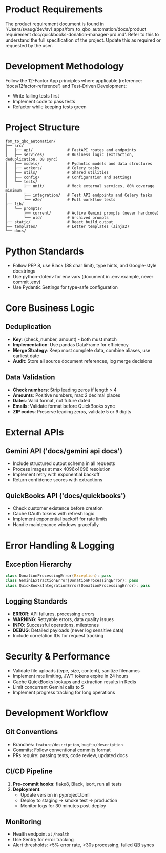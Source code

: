 # Product Requirements
The product requirement document is found in '/Users/svaug/dev/svl_apps/fom_to_qbo_automation/docs/product requirement doc/quickbooks-donation-manager-prd.md'. Refer to this to understand the full specification of the project. Update this as required or requested by the user.

# Development Methodology
Follow the 12-Factor App principles where applicable (reference: 'docs/12factor-reference') and Test-Driven Development: 
- Write failing tests first
- Implement code to pass tests
- Refactor while keeping tests green

# Project Structure
```
fom_to_qbo_automation/
├── src/
│   ├── api/               # FastAPI routes and endpoints
│   ├── services/          # Business logic (extraction, deduplication, QB sync)
│   ├── models/            # Pydantic models and data structures
│   ├── workers/           # Celery tasks
│   ├── utils/             # Shared utilities
│   ├── config/            # Configuration and settings
│   └── tests/
│       ├── unit/          # Mock external services, 80% coverage minimum
│       ├── integration/   # Test API endpoints and Celery tasks
│       └── e2e/           # Full workflow tests
├── lib/
│   └── prompts/
│       ├── current/       # Active Gemini prompts (never hardcode)
│       └── old/           # Archived prompts
├── static/                # React build output
├── templates/             # Letter templates (Jinja2)
└── docs/
```

# Python Standards
- Follow PEP 8, use Black (88 char limit), type hints, and Google-style docstrings
- Use python-dotenv for env vars (document in .env.example, never commit .env)
- Use Pydantic Settings for type-safe configuration

# Core Business Logic

## Deduplication
- **Key**: (check_number, amount) - both must match
- **Implementation**: Use pandas DataFrame for efficiency
- **Merge Strategy**: Keep most complete data, combine aliases, use earliest date
- **Audit**: Store all source document references, log merge decisions

## Data Validation
- **Check numbers**: Strip leading zeros if length > 4
- **Amounts**: Positive numbers, max 2 decimal places
- **Dates**: Valid format, not future dated
- **Emails**: Validate format before QuickBooks sync
- **ZIP codes**: Preserve leading zeros, validate 5 or 9 digits

# External APIs

## Gemini API ('docs/gemini api docs')
- Include structured output schema in all requests
- Process images at max 4096x4096 resolution
- Implement retry with exponential backoff
- Return confidence scores with extractions

## QuickBooks API ('docs/quickbooks')
- Check customer existence before creation
- Cache OAuth tokens with refresh logic
- Implement exponential backoff for rate limits
- Handle maintenance windows gracefully

# Error Handling & Logging

## Exception Hierarchy
```python
class DonationProcessingError(Exception): pass
class GeminiExtractionError(DonationProcessingError): pass
class QuickBooksIntegrationError(DonationProcessingError): pass
```

## Logging Standards
- **ERROR**: API failures, processing errors
- **WARNING**: Retryable errors, data quality issues  
- **INFO**: Successful operations, milestones
- **DEBUG**: Detailed payloads (never log sensitive data)
- Include correlation IDs for request tracking

# Security & Performance
- Validate file uploads (type, size, content), sanitize filenames
- Implement rate limiting, JWT tokens expire in 24 hours
- Cache QuickBooks lookups and extraction results in Redis
- Limit concurrent Gemini calls to 5
- Implement progress tracking for long operations

# Development Workflow

## Git Conventions
- Branches: `feature/description`, `bugfix/description`
- Commits: Follow conventional commits format
- PRs require: passing tests, code review, updated docs

## CI/CD Pipeline
1. **Pre-commit hooks**: flake8, Black, isort, run all tests
2. **Deployment**: 
   - Update version in pyproject.toml
   - Deploy to staging → smoke test → production
   - Monitor logs for 30 minutes post-deploy

## Monitoring
- Health endpoint at `/health`
- Use Sentry for error tracking
- Alert thresholds: >5% error rate, >30s processing, failed QB syncs
